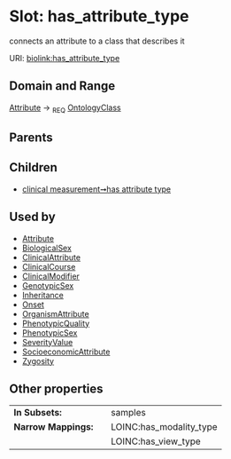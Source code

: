 
# Slot: has_attribute_type


connects an attribute to a class that describes it

URI: [biolink:has_attribute_type](https://w3id.org/biolink/vocab/has_attribute_type)


## Domain and Range

[Attribute](Attribute.md) &#8594;  <sub>REQ</sub> [OntologyClass](OntologyClass.md)

## Parents


## Children

 *  [clinical measurement➞has attribute type](clinical_measurement_has_attribute_type.md)

## Used by

 * [Attribute](Attribute.md)
 * [BiologicalSex](BiologicalSex.md)
 * [ClinicalAttribute](ClinicalAttribute.md)
 * [ClinicalCourse](ClinicalCourse.md)
 * [ClinicalModifier](ClinicalModifier.md)
 * [GenotypicSex](GenotypicSex.md)
 * [Inheritance](Inheritance.md)
 * [Onset](Onset.md)
 * [OrganismAttribute](OrganismAttribute.md)
 * [PhenotypicQuality](PhenotypicQuality.md)
 * [PhenotypicSex](PhenotypicSex.md)
 * [SeverityValue](SeverityValue.md)
 * [SocioeconomicAttribute](SocioeconomicAttribute.md)
 * [Zygosity](Zygosity.md)

## Other properties

|  |  |  |
| --- | --- | --- |
| **In Subsets:** | | samples |
| **Narrow Mappings:** | | LOINC:has_modality_type |
|  | | LOINC:has_view_type |

